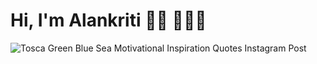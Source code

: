 # Hi, I'm Alankriti 👋🏻 👩🏻‍💻
![Tosca Green Blue Sea Motivational Inspiration Quotes Instagram Post](https://user-images.githubusercontent.com/105043695/193898474-d3323f11-2bb1-4ab2-ae2c-5180e4526179.png)

<!--
**AlankritiKalsi-23/AlankritiKalsi-23** is a ✨ _special_ ✨ repository because its `README.md` (this file) appears on your GitHub profile.

Here are some ideas to get you started:

- 🔭 I’m currently working on ...
- 🌱 I’m currently learning ...
- 👯 I’m looking to collaborate on ...
- 🤔 I’m looking for help with ...
- 💬 Ask me about ...
- 📫 How to reach me: ...
- 😄 Pronouns: ...
- ⚡ Fun fact: ...
-->
